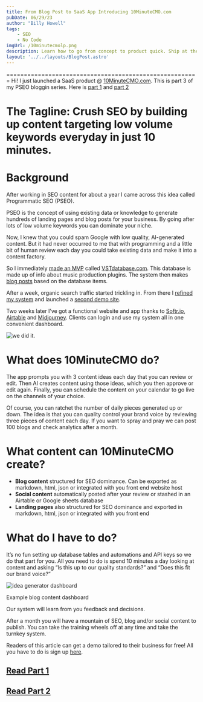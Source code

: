 ```yaml
---
title: From Blog Post to SaaS App Introducing 10MinuteCMO.com
pubDate: 06/29/23
author: "Billy Howell"
tags:
    - SEO
    - No Code
imgUrl: /10minutecmolp.png
description: Learn how to go from concept to product quick. Ship at the speed of light with this no-code software stack. 
layout: '../../layouts/BlogPost.astro'
---
```

=======================================================
Hi! I just launched a SaaS product @ [10MinuteCMO.com](http://10minutecmo.com). This is part 3 of my PSEO bloggin series. Here is [part 1](https://billyjameshowell.com/blog/pseo-blog-1) and [part 2](https://billyjameshowell.com/blog/pseo-blog-2)

The Tagline: Crush SEO by building up content targeting low volume keywords everyday in just 10 minutes.
========================================================================================================

Background
==========

After working in SEO content for about a year I came across this idea called Programmatic SEO (PSEO).

PSEO is the concept of using existing data or knowledge to generate hundreds of landing pages and blog posts for your business. By going after lots of low volume keywords you can dominate your niche.

Now, I knew that you could spam Google with low quality, AI-generated content. But it had never occurred to me that with programming and a little bit of human review each day you could take existing data and make it into a content factory.

So I immediately [made an MVP](https://medium.com/@billy-howell/i-learned-programmatic-seo-pseo-in-one-day-f397be9182e3) called [VSTdatabase.com](http://vstdatabase.com). This database is made up of info about music production plugins. The system then makes [blog posts](https://www.vstdatabase.com/blog) based on the database items.

After a week, organic search traffic started trickling in. From there I [refined my system](https://medium.com/@billy-howell/airtable-make-com-for-programmatic-seo-75d6fe26dd88) and launched a [second demo site](https://www.pickleballerblog.com/).

Two weeks later I’ve got a functional website and app thanks to [Softr.io](http://softr.io), [Airtable](http://airtable.com) and [Midjourney](http://midjourney.com). Clients can login and use my system all in one convenient dashboard.

![we did it.](/blog-post-to-landing-page.png)

What does 10MinuteCMO do?
=========================

The app prompts you with 3 content ideas each day that you can review or edit. Then AI creates content using those ideas, which you then approve or edit again. Finally, you can schedule the content on your calendar to go live on the channels of your choice.

Of course, you can ratchet the number of daily pieces generated up or down. The idea is that you can quality control your brand voice by reviewing three pieces of content each day. If you want to spray and pray we can post 100 blogs and check analytics after a month.

What content can 10MinuteCMO create?
====================================

*   **Blog content** structured for SEO dominance. Can be exported as markdown, html, json or integrated with you front end website host
*   **Social content** automatically posted after your review or stashed in an Airtable or Google sheets database
*   **Landing pages** also structured for SEO dominance and exported in markdown, html, json or integrated with you front end

What do I have to do?
=====================

It’s no fun setting up database tables and automations and API keys so we do that part for you. All you need to do is spend 10 minutes a day looking at content and asking “Is this up to our quality standards?” and “Does this fit our brand voice?”

![idea generator dashboard](/content-idea-dashboard.png)

Example blog content dashboard

Our system will learn from you feedback and decisions.

After a month you will have a mountain of SEO, blog and/or social content to publish. You can take the training wheels off at any time and take the turnkey system.

Readers of this article can get a demo tailored to their business for free! All you have to do is sign up [here](https://www.10minutecmo.com/sign-up).

## [Read Part 1](https://billyjameshowell.com/blog/pseo-blog-1)
## [Read Part 2](https://billyjameshowell.com/blog/pseo-blog-2)
